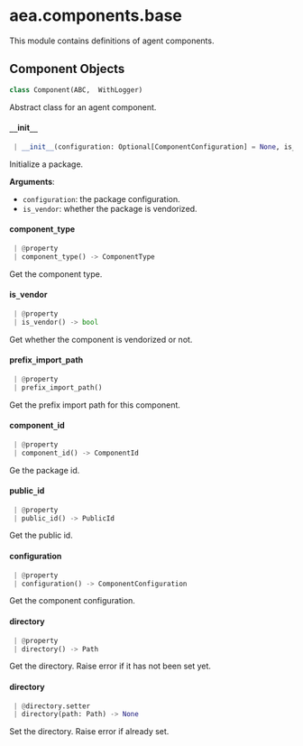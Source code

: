 <a name="aea.components.base"></a>
# aea.components.base

This module contains definitions of agent components.

<a name="aea.components.base.Component"></a>
## Component Objects

```python
class Component(ABC,  WithLogger)
```

Abstract class for an agent component.

<a name="aea.components.base.Component.__init__"></a>
#### `__`init`__`

```python
 | __init__(configuration: Optional[ComponentConfiguration] = None, is_vendor: bool = False, **kwargs)
```

Initialize a package.

**Arguments**:

- `configuration`: the package configuration.
- `is_vendor`: whether the package is vendorized.

<a name="aea.components.base.Component.component_type"></a>
#### component`_`type

```python
 | @property
 | component_type() -> ComponentType
```

Get the component type.

<a name="aea.components.base.Component.is_vendor"></a>
#### is`_`vendor

```python
 | @property
 | is_vendor() -> bool
```

Get whether the component is vendorized or not.

<a name="aea.components.base.Component.prefix_import_path"></a>
#### prefix`_`import`_`path

```python
 | @property
 | prefix_import_path()
```

Get the prefix import path for this component.

<a name="aea.components.base.Component.component_id"></a>
#### component`_`id

```python
 | @property
 | component_id() -> ComponentId
```

Ge the package id.

<a name="aea.components.base.Component.public_id"></a>
#### public`_`id

```python
 | @property
 | public_id() -> PublicId
```

Get the public id.

<a name="aea.components.base.Component.configuration"></a>
#### configuration

```python
 | @property
 | configuration() -> ComponentConfiguration
```

Get the component configuration.

<a name="aea.components.base.Component.directory"></a>
#### directory

```python
 | @property
 | directory() -> Path
```

Get the directory. Raise error if it has not been set yet.

<a name="aea.components.base.Component.directory"></a>
#### directory

```python
 | @directory.setter
 | directory(path: Path) -> None
```

Set the directory. Raise error if already set.

